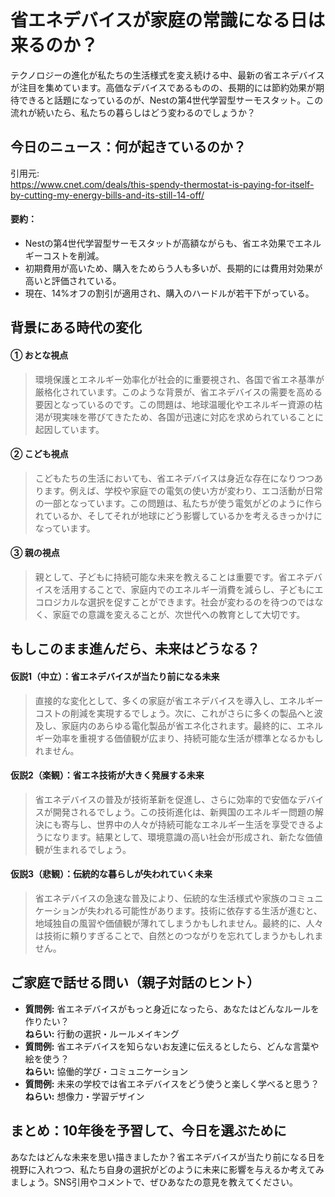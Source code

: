 # 省エネデバイスが家庭の常識になる日は来るのか？

テクノロジーの進化が私たちの生活様式を変え続ける中、最新の省エネデバイスが注目を集めています。高価なデバイスであるものの、長期的には節約効果が期待できると話題になっているのが、Nestの第4世代学習型サーモスタット。この流れが続いたら、私たちの暮らしはどう変わるのでしょうか？

## 今日のニュース：何が起きているのか？
引用元:  
https://www.cnet.com/deals/this-spendy-thermostat-is-paying-for-itself-by-cutting-my-energy-bills-and-its-still-14-off/

#### 要約：
- Nestの第4世代学習型サーモスタットが高額ながらも、省エネ効果でエネルギーコストを削減。
- 初期費用が高いため、購入をためらう人も多いが、長期的には費用対効果が高いと評価されている。
- 現在、14%オフの割引が適用され、購入のハードルが若干下がっている。

## 背景にある時代の変化

#### ① おとな視点
> 環境保護とエネルギー効率化が社会的に重要視され、各国で省エネ基準が厳格化されています。このような背景が、省エネデバイスの需要を高める要因となっているのです。この問題は、地球温暖化やエネルギー資源の枯渇が現実味を帯びてきたため、各国が迅速に対応を求められていることに起因しています。

#### ② こども視点
> こどもたちの生活においても、省エネデバイスは身近な存在になりつつあります。例えば、学校や家庭での電気の使い方が変わり、エコ活動が日常の一部となっています。この問題は、私たちが使う電気がどのように作られているか、そしてそれが地球にどう影響しているかを考えるきっかけになっています。

#### ③ 親の視点
> 親として、子どもに持続可能な未来を教えることは重要です。省エネデバイスを活用することで、家庭内でのエネルギー消費を減らし、子どもにエコロジカルな選択を促すことができます。社会が変わるのを待つのではなく、家庭での意識を変えることが、次世代への教育として大切です。

## もしこのまま進んだら、未来はどうなる？

#### 仮説1（中立）：省エネデバイスが当たり前になる未来  
> 直接的な変化として、多くの家庭が省エネデバイスを導入し、エネルギーコストの削減を実現するでしょう。次に、これがさらに多くの製品へと波及し、家庭内のあらゆる電化製品が省エネ化されます。最終的に、エネルギー効率を重視する価値観が広まり、持続可能な生活が標準となるかもしれません。

#### 仮説2（楽観）：省エネ技術が大きく発展する未来  
> 省エネデバイスの普及が技術革新を促進し、さらに効率的で安価なデバイスが開発されるでしょう。この技術進化は、新興国のエネルギー問題の解決にも寄与し、世界中の人々が持続可能なエネルギー生活を享受できるようになります。結果として、環境意識の高い社会が形成され、新たな価値観が生まれるでしょう。

#### 仮説3（悲観）：伝統的な暮らしが失われていく未来  
> 省エネデバイスの急速な普及により、伝統的な生活様式や家族のコミュニケーションが失われる可能性があります。技術に依存する生活が進むと、地域独自の風習や価値観が薄れてしまうかもしれません。最終的に、人々は技術に頼りすぎることで、自然とのつながりを忘れてしまうかもしれません。

## ご家庭で話せる問い（親子対話のヒント）
- **質問例:** 省エネデバイスがもっと身近になったら、あなたはどんなルールを作りたい？  
  **ねらい:** 行動の選択・ルールメイキング  
- **質問例:** 省エネデバイスを知らないお友達に伝えるとしたら、どんな言葉や絵を使う？  
  **ねらい:** 協働的学び・コミュニケーション  
- **質問例:** 未来の学校では省エネデバイスをどう使うと楽しく学べると思う？  
  **ねらい:** 想像力・学習デザイン  

## まとめ：10年後を予習して、今日を選ぶために
あなたはどんな未来を思い描きましたか？省エネデバイスが当たり前になる日を視野に入れつつ、私たち自身の選択がどのように未来に影響を与えるか考えてみましょう。SNS引用やコメントで、ぜひあなたの意見を教えてください。